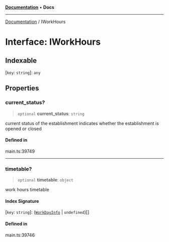 [**Documentation**](../README.md) • **Docs**

***

[Documentation](../globals.md) / IWorkHours

# Interface: IWorkHours

## Indexable

 \[`key`: `string`\]: `any`

## Properties

### current\_status?

> `optional` **current\_status**: `string`

current status of the establishment
indicates whether the establishment is opened or closed

#### Defined in

main.ts:39749

***

### timetable?

> `optional` **timetable**: `object`

work hours timetable

#### Index Signature

 \[`key`: `string`\]: ([`WorkDayInfo`](../classes/WorkDayInfo.md) \| `undefined`)[]

#### Defined in

main.ts:39746
